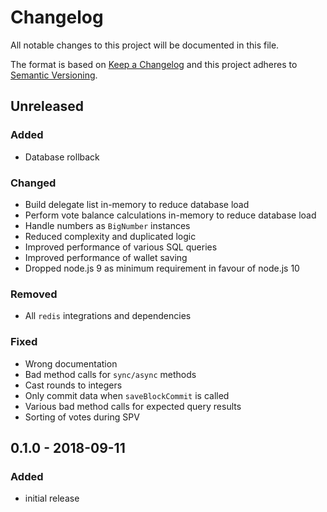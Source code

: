 # Changelog

All notable changes to this project will be documented in this file.

The format is based on [Keep a Changelog](http://keepachangelog.com/en/1.0.0/)
and this project adheres to [Semantic Versioning](http://semver.org/spec/v2.0.0.html).

## Unreleased

### Added
- Database rollback

### Changed
- Build delegate list in-memory to reduce database load
- Perform vote balance calculations in-memory to reduce database load
- Handle numbers as `BigNumber` instances
- Reduced complexity and duplicated logic
- Improved performance of various SQL queries
- Improved performance of wallet saving
- Dropped node.js 9 as minimum requirement in favour of node.js 10

### Removed
- All `redis` integrations and dependencies

### Fixed
- Wrong documentation
- Bad method calls for `sync/async` methods
- Cast rounds to integers
- Only commit data when `saveBlockCommit` is called
- Various bad method calls for expected query results
- Sorting of votes during SPV

## 0.1.0 - 2018-09-11

### Added
- initial release
